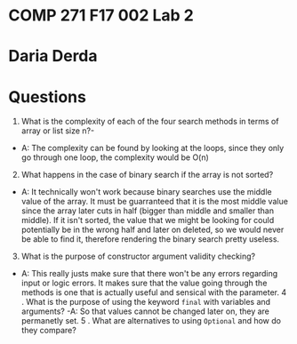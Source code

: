 # COMP 271 F17 002 Lab 2

# Daria Derda


# Questions

1. What is the complexity of each of the four search methods in terms of array or list size n?-
- A: The complexity can be found by looking at the loops, since they only go through one loop, the complexity would be O(n)
2. What happens in the case of binary search if the array is not sorted?
- A: It technically won't work because binary searches use the middle value of the array. It must be guarranteed that it is the most middle value since
the array later cuts in half (bigger than middle and smaller than middle). If it isn't sorted, the value that we might be looking for could potentially
be in the wrong half and later on deleted, so we would never be able to find it, therefore rendering the binary search pretty useless.
3. What is the purpose of constructor argument validity checking?
- A: This really justs make sure that there won't be any errors regarding input or logic errors. It makes sure that the value going through the methods is 
one that is actually useful and sensical with the parameter. 
4 . What is the purpose of using the keyword `final` with variables and arguments?
-A: So that values cannot be changed later on, they are permanetly set.
5 . What are alternatives to using `Optional` and how do they compare?